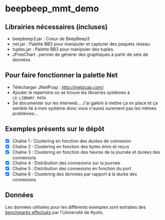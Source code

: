 # beepbeep_mmt_demo
## Librairies nécessaires (incluses)
- beepbeep3.jar : Coeur de BeepBeep3
- net.jar : Palette BB3 pour manipuler et capturer des paquets réseau.
- tuples.jar : Palette BB3 pour manipuler des tuples.
- JFreeChart : permet de générer des graphiques à partir de sets de données.

## Pour faire fonctionner la palette Net
- Télécharger JNetPcap : http://jnetpcap.com/
- Ajouter le repertoire où se trouve les librairies systèmes à `LD_LIBRARY_PATH`
- Se documenter sur les interweb... J'ai galéré à mettre ça en place et ça semble lié à mon système donc vous n'aurez surement pas les mêmes problèmes... 


## Exemples présents sur le dépôt
- [x] Chaîne 1 : Clustering en fonction des durées de connexion
- [x] Chaîne 2 : Clustering en fonction des bytes émis et reçus 
- [x] Chaîne 3 : Clustering en fonction des heures de la journée et durées des connexions
- [x] Chaîne 4 : Distribution des connexions sur la journée
- [x] Chaîne 5 : Distribution des connexions en fonction du port
- [x] Chaîne 6 : Clustering des données par rapport à la durée des connexions

## Données 
Les données utilisées pour les différents exemples sont extraites des [benchmarks effectués](http://www.takakura.com/Kyoto_data/BenchmarkData-Description-v5.pdf) par l'Université de Kyoto.
